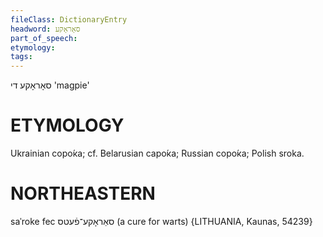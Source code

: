 ```yaml
---
fileClass: DictionaryEntry
headword: סאָראָקע
part_of_speech: 
etymology: 
tags: 
---
```

סאָראָקע
די
'magpie'

ETYMOLOGY
===========
Ukrainian соро́ка; cf. Belarusian саро́ка; Russian соро́ка; Polish sroka.

NORTHEASTERN
==============

saˈroke fec סאַראָקע־פֿעטס (a cure for warts) {LITHUANIA, Kaunas, 54239} 